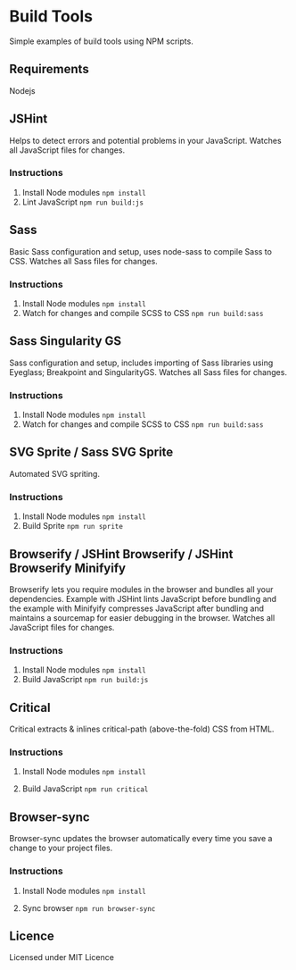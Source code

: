 # Build Tools

Simple examples of build tools using NPM scripts.

## Requirements

Nodejs

## JSHint

Helps to detect errors and potential problems in your JavaScript. Watches all JavaScript files for changes.

### Instructions

1. Install Node modules `npm install`
2. Lint JavaScript `npm run build:js`

## Sass

Basic Sass configuration and setup, uses node-sass to compile Sass to CSS. Watches all Sass files for changes.

### Instructions

1. Install Node modules `npm install`
2. Watch for changes and compile SCSS to CSS `npm run build:sass`

## Sass Singularity GS

Sass configuration and setup, includes importing of Sass libraries using Eyeglass; Breakpoint and SingularityGS. Watches all Sass files for changes.

### Instructions

1. Install Node modules `npm install`
2. Watch for changes and compile SCSS to CSS `npm run build:sass`

## SVG Sprite / Sass SVG Sprite

Automated SVG spriting.

### Instructions

1. Install Node modules `npm install`
2. Build Sprite `npm run sprite`

## Browserify / JSHint Browserify / JSHint Browserify Minifyify

Browserify lets you require modules in the browser and bundles all your dependencies. Example with JSHint lints JavaScript before bundling and the example with Minifyify compresses JavaScript after bundling and maintains a sourcemap for easier debugging in the browser. Watches all JavaScript files for changes.

### Instructions

1. Install Node modules `npm install`
2. Build JavaScript `npm run build:js`

## Critical

Critical extracts & inlines critical-path (above-the-fold) CSS from HTML.

### Instructions

1. Install Node modules `npm install`

2. Build JavaScript `npm run critical`

## Browser-sync

Browser-sync updates the browser automatically every time you save a change to your project files.

### Instructions

1. Install Node modules `npm install`

2. Sync browser `npm run browser-sync`

## Licence

Licensed under MIT Licence